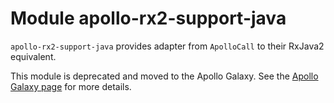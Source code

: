# Module apollo-rx2-support-java

`apollo-rx2-support-java` provides adapter from `ApolloCall` to their RxJava2 equivalent.

This module is deprecated and moved to the Apollo Galaxy. See the [Apollo Galaxy page](https://www.apollographql.com/docs/kotlin/advanced/galaxy) for more details.
